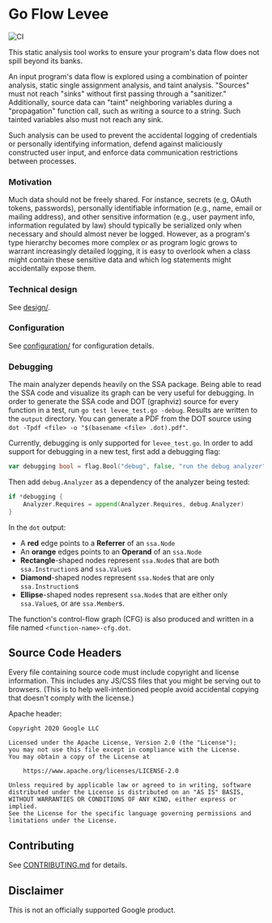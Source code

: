 # Go Flow Levee

![CI](https://github.com/google/go-flow-levee/workflows/CI/badge.svg)

This static analysis tool works to ensure your program's data flow does not spill beyond its banks.

An input program's data flow is explored using a combination of pointer analysis,
 static single assignment analysis, and taint analysis.
"Sources" must not reach "sinks" without first passing through a "sanitizer."
Additionally, source data can "taint" neighboring variables during a "propagation" function call,
 such as writing a source to a string.
Such tainted variables also must not reach any sink.

Such analysis can be used to prevent the accidental logging of credentials or personally identifying information,
 defend against maliciously constructed user input, and enforce data communication restrictions between processes.

### Motivation

Much data should not be freely shared.
For instance, secrets (e.g, OAuth tokens, passwords),
  personally identifiable information (e.g., name, email or mailing address),
  and other sensitive information (e.g., user payment info, information regulated by law)
  should typically be serialized only when necessary and should almost never be logged.
However, as a program's type hierarchy becomes more complex or
  as program logic grows to warrant increasingly detailed logging,
  it is easy to overlook when a class might contain these sensitive data and
  which log statements might accidentally expose them.

### Technical design

See [design/](design/README.md).

### Configuration

See [configuration/](configuration/README.md) for configuration details.

### Debugging

The main analyzer depends heavily on the SSA package. Being able to read the SSA code and visualize its graph can be very useful for debugging. In order to generate the SSA code and DOT (graphviz) source for every function in a test, run `go test levee_test.go -debug`. Results are written to the `output` directory. You can generate a PDF from the DOT source using `dot -Tpdf <file> -o "$(basename <file> .dot).pdf"`.

Currently, debugging is only supported for `levee_test.go`. In order to add support for debugging in a new test, first add a debugging flag:
```go
var debugging bool = flag.Bool("debug", false, "run the debug analyzer")
```
Then add `debug.Analyzer` as a dependency of the analyzer being tested:
```go
if *debugging {
	Analyzer.Requires = append(Analyzer.Requires, debug.Analyzer)
}
```

In the `dot` output:
* A **red** edge points to a **Referrer** of an `ssa.Node`
* An **orange** edges points to an **Operand** of an `ssa.Node`
* **Rectangle**-shaped nodes represent `ssa.Node`s that are both `ssa.Instruction`s and `ssa.Value`s
* **Diamond**-shaped nodes represent `ssa.Node`s that are only `ssa.Instruction`s
* **Ellipse**-shaped nodes represent `ssa.Node`s that are either only `ssa.Value`s, or are `ssa.Member`s.

The function's control-flow graph (CFG) is also produced and written in a file named `<function-name>-cfg.dot`.

## Source Code Headers

Every file containing source code must include copyright and license
information. This includes any JS/CSS files that you might be serving out to
browsers. (This is to help well-intentioned people avoid accidental copying that
doesn't comply with the license.)

Apache header:

    Copyright 2020 Google LLC

    Licensed under the Apache License, Version 2.0 (the "License");
    you may not use this file except in compliance with the License.
    You may obtain a copy of the License at

        https://www.apache.org/licenses/LICENSE-2.0

    Unless required by applicable law or agreed to in writing, software
    distributed under the License is distributed on an "AS IS" BASIS,
    WITHOUT WARRANTIES OR CONDITIONS OF ANY KIND, either express or implied.
    See the License for the specific language governing permissions and
    limitations under the License.

## Contributing

See [CONTRIBUTING.md](CONTRIBUTING.md) for details.

## Disclaimer

This is not an officially supported Google product.
